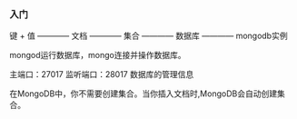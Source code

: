 
### 入门

键 + 值 ———— 文档 ———— 集合 ———— 数据库 ———— mongodb实例

mongod运行数据库，mongo连接并操作数据库。

主端口：27017  监听端口：28017 数据库的管理信息

在MongoDB中，你不需要创建集合。当你插入文档时,MongoDB会自动创建集合。